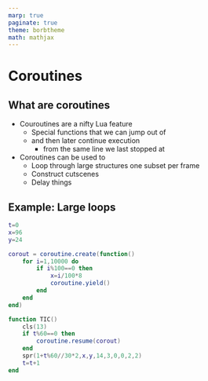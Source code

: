 ```yaml
---
marp: true
paginate: true
theme: borbtheme
math: mathjax
---
```

<!-- headingDivider: 3 -->
<!-- class: invert -->

# Coroutines 

## What are coroutines

* Couroutines are a nifty Lua feature
  * Special functions that we can jump out of
  * and then later continue execution
    * from the same line we last stopped at
* Coroutines can be used to
	* Loop through large structures one subset per frame
	* Construct cutscenes
	* Delay things

## Example: Large loops

```lua
t=0
x=96
y=24

corout = coroutine.create(function()
    for i=1,10000 do
        if i%100==0 then
            x=i/100*8
            coroutine.yield()
        end
    end
end)

function TIC()
    cls(13)
    if t%60==0 then
        coroutine.resume(corout)
    end
    spr(1+t%60//30*2,x,y,14,3,0,0,2,2)
    t=t+1
end
```